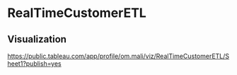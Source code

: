 # RealTimeCustomerETL

## Visualization
https://public.tableau.com/app/profile/om.mali/viz/RealTimeCustomerETL/Sheet1?publish=yes
